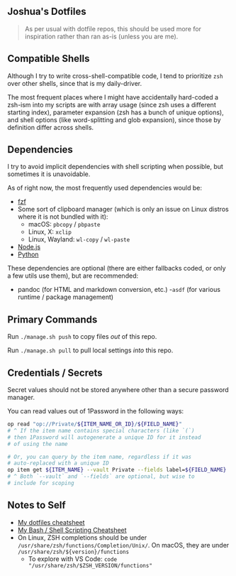 ## Joshua's Dotfiles

>  As per usual with dotfile repos, this should be used more for inspiration rather than ran as-is (unless you are me).

## Compatible Shells

Although I try to write cross-shell-compatible code, I tend to prioritize `zsh` over other shells, since that is my daily-driver.

The most frequent places where I might have accidentally hard-coded a zsh-ism into my scripts are with array usage (since zsh uses a different starting index), parameter expansion (zsh has a bunch of unique options), and shell options (like word-splitting and glob expansion), since those by definition differ across shells.

## Dependencies

I try to avoid implicit dependencies with shell scripting when possible, but sometimes it is unavoidable.

As of right now, the most frequently used dependencies would be:

- [fzf](https://github.com/junegunn/fzf)
- Some sort of clipboard manager (which is only an issue on Linux distros where it is not bundled with it):
	- macOS: `pbcopy` / `pbpaste`
	- Linux, X: `xclip`
	- Linux, Wayland: `wl-copy` / `wl-paste`
- [Node.js](https://nodejs.org/en)
- [Python](https://www.python.org/)

These dependencies are optional (there are either fallbacks coded, or only a few utils use them), but are recommended:

- pandoc (for HTML and markdown conversion, etc.)
-`asdf` (for various runtime / package management)

## Primary Commands

Run `./manage.sh push` to copy files _out_ of this repo.

Run `./manage.sh pull` to pull local settings _into_ this repo.

## Credentials / Secrets

Secret values should not be stored anywhere other than a secure password manager.

You can read values out of 1Password in the following ways:

```bash
op read "op://Private/${ITEM_NAME_OR_ID}/${FIELD_NAME}"
# ^ If the item name contains special characters (like `(`)
# then 1Password will autogenerate a unique ID for it instead
# of using the name

# Or, you can query by the item name, regardless if it was
# auto-replaced with a unique ID
op item get ${ITEM_NAME} --vault Private --fields label=${FIELD_NAME}
# ^ Both `--vault` and `--fields` are optional, but wise to
# include for scoping
```

## Notes to Self

- [My dotfiles cheatsheet](https://docs.joshuatz.com/cheatsheets/dotfiles/)
- [My Bash / Shell Scripting Cheatsheet](https://docs.joshuatz.com/cheatsheets/bash-and-shell/)
- On Linux, ZSH completions should be under `/usr/share/zsh/functions/Completion/Unix/`. On macOS, they are under `/usr/share/zsh/${version}/functions`
	- To explore with VS Code: `code "/usr/share/zsh/$ZSH_VERSION/functions"`
